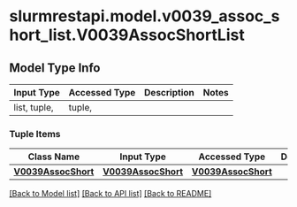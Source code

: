 # slurmrestapi.model.v0039_assoc_short_list.V0039AssocShortList

## Model Type Info
Input Type | Accessed Type | Description | Notes
------------ | ------------- | ------------- | -------------
list, tuple,  | tuple,  |  | 

### Tuple Items
Class Name | Input Type | Accessed Type | Description | Notes
------------- | ------------- | ------------- | ------------- | -------------
[**V0039AssocShort**](V0039AssocShort.md) | [**V0039AssocShort**](V0039AssocShort.md) | [**V0039AssocShort**](V0039AssocShort.md) |  | 

[[Back to Model list]](../../README.md#documentation-for-models) [[Back to API list]](../../README.md#documentation-for-api-endpoints) [[Back to README]](../../README.md)


